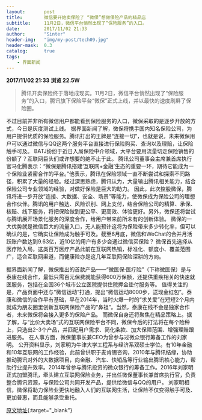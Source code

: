 ```yaml
---
layout:       post
title:        微信要开始卖保险了 “微保”想做保险产品的精品店
subtitle:     11月2日，微信平台悄然出现了“保险服务”的入口。
date:         2017/11/02 21:33
author:       "Sinter"
header-img:   "img/my-post/tech09.jpg"
header-mask:  0.3
catalog:      true
tags:
    - 界面新闻
---
```


**2017/11/02 21:33**  **浏览 22.5W**

> 腾讯开卖保险终于落地成现实。11月2日，微信平台悄然出现了“保险服务”的入口，腾讯旗下保险平台“微保”正式上线，并以最快的速度刷屏了保险圈。

不过目前并非所有微信用户都能看到保险服务的入口，微保采取的是逐步开放的方式，今日是灰度测试上线。
据界面新闻了解，微保将携手国内知名保险公司，为用户提供优质的保险服务。腾讯打出的王牌是“连接一切”，也就是说，未来微保用户可以通过微信与QQ这两个服务平台直接进行保险购买、查询以及理赔，让保险触手可及。
BATJ纷纷于近日入局保险中介领域，大平台要用流量切走保险销售的份额了？互联网巨头们或许想要的绝不止于此。
腾讯公司董事会主席兼首席执行官马化腾表示：“微保是腾讯搭建‘互联网+金融’生态的重要一环，期待它能成为一个保险业紧密合作的平台。”他表示，腾讯在保险领域一直不断尝试和探索不同路径，积累了大量的经验。经过深思熟虑，腾讯认为，大量输出腾讯相关能力，结合保险公司专业领域的经验，对做好保险是巨大的助力。
因此，此次控股微保，腾讯将进一步开放“连接、大数据、安全、场景”等能力，使微保成为保险公司的理想合作伙伴。腾讯的用户触达、风险识别、网上支付，结合保险公司的精算、承保、核赔、线下服务，将把保险做到更公平、更高效、体验更好。另外，微保还将尝试与腾讯展开场景化服务的深度合作，给用户带来前所未有的创新体验。
微保的一大优势就是微信巨大的流量入口，无人能预计这将为保险带来多少转化率，但可以确认的是，它确实让保险成为触手可及。截至6月底，微信和WeChat的合并月活跃账户数达到9.63亿，近10亿的用户有多少会通过微信买保险？
微保首先选择从医疗险入局，这类百万医疗产品此前在互联网热销，标准化、额度小、覆盖范围广，适合互联网渠道，而健康险亦是这几年互联网保险深耕的方向。

据界面新闻了解，微保推出的首款产品——“微医保·医疗险”（下称微医保）是与泰康在线合作，最低只需百元保费就能获得600万保额，还提供重疾相关的快速就医服务，包括在全国36个城市公立医院提供住院押金垫付服务等。
值得关注的是，产品页面中还与“微信运动”打通，提出“微信运动8000步，送现金红包”。泰康和微信的合作早有基础，早在2014年，当时火爆一时的“求关爱”在短短2个月内就成为朋友圈里创新互联网保险产品的“鼻祖”。当然，泰康在线不会是独家合作者，未来微保将会接入更多的保险产品。
而微保自身还将聚焦在精品策略上。据了解，与“比价大卖场”式的互联网保险平台不同，微保今后的打法将在每个险种上，只选出2-3个产品，并匹配用户需求、简化条款、加大保障范围、增强理赔跟进服务。
在人事方面，微保董事长兼CEO为曾参与过微众银行筹备工作的刘家明。
公开资料显示，刘家明为牛津大学工程系与经济系双硕士学位。有10年金融和10年互联网的工作经验，此前曾供职于麦肯锡咨询，2010年与腾讯结缘，协助推动腾讯对外的大数据项目，向金融、汽车、快销品等行业输出腾讯核心能力，帮助行业提升效率。2014年曾参与腾讯投资的微众银行的筹备工作。2016年刘家明正式加盟腾讯，牵头建立互联网保险业务，并出任微保董事长兼首席执行官，负责整合腾讯资源，与保险公司共同开发产品，提供给微信与QQ的用户。
刘家明相信，微保将助力保险业更快地融入人们的互联网生活，让保险不仅变得触手可及、更加普惠，而且能够承受重托。


[原文地址](http://www.jiemian.com/article/1723417.html){:target="_blank"}


